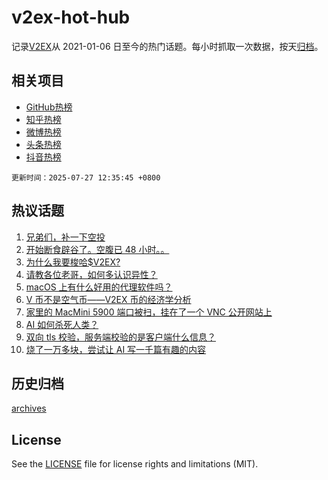 # v2ex-hot-hub

 记录[V2EX](https://www.v2ex.com/)从 2021-01-06 日至今的热门话题。每小时抓取一次数据，按天[归档](archives)。
 
 ## 相关项目

- [GitHub热榜](https://github.com/lonnyzhang423/github-hot-hub)
- [知乎热榜](https://github.com/lonnyzhang423/zhihu-hot-hub)
- [微博热榜](https://github.com/lonnyzhang423/weibo-hot-hub)
- [头条热榜](https://github.com/lonnyzhang423/toutiao-hot-hub)
- [抖音热榜](https://github.com/lonnyzhang423/douyin-hot-hub)


 `更新时间：2025-07-27 12:35:45 +0800`

## 热议话题

1. [兄弟们，补一下空投](https://www.v2ex.com/t/1147952)
1. [开始断食辟谷了。空腹已 48 小时。。](https://www.v2ex.com/t/1147898)
1. [为什么我要梭哈$V2EX?](https://www.v2ex.com/t/1147939)
1. [请教各位老哥，如何多认识异性？](https://www.v2ex.com/t/1147841)
1. [macOS 上有什么好用的代理软件吗？](https://www.v2ex.com/t/1147943)
1. [V 币不是空气币——V2EX 币的经济学分析](https://www.v2ex.com/t/1147929)
1. [家里的 MacMini 5900 端口被扫，挂在了一个 VNC 公开网站上](https://www.v2ex.com/t/1147890)
1. [AI 如何杀死人类？](https://www.v2ex.com/t/1147880)
1. [双向 tls 校验，服务端校验的是客户端什么信息？](https://www.v2ex.com/t/1147867)
1. [烧了一万多块，尝试让 AI 写一千篇有趣的内容](https://www.v2ex.com/t/1147881)

## 历史归档

[archives](archives)

## License

See the [LICENSE](LICENSE) file for license rights and limitations (MIT).

